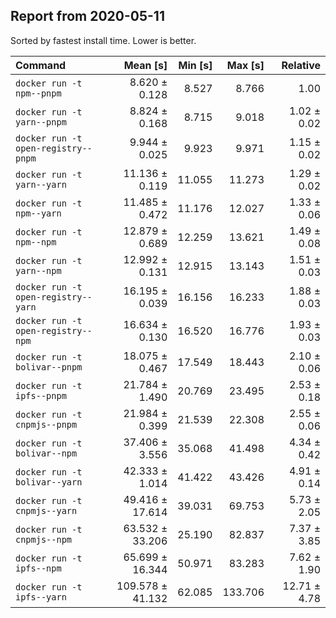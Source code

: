 ## Report from 2020-05-11

Sorted by fastest install time. Lower is better.


| Command | Mean [s] | Min [s] | Max [s] | Relative |
|:---|---:|---:|---:|---:|
| `docker run -t npm--pnpm` | 8.620 ± 0.128 | 8.527 | 8.766 | 1.00 |
| `docker run -t yarn--pnpm` | 8.824 ± 0.168 | 8.715 | 9.018 | 1.02 ± 0.02 |
| `docker run -t open-registry--pnpm` | 9.944 ± 0.025 | 9.923 | 9.971 | 1.15 ± 0.02 |
| `docker run -t yarn--yarn` | 11.136 ± 0.119 | 11.055 | 11.273 | 1.29 ± 0.02 |
| `docker run -t npm--yarn` | 11.485 ± 0.472 | 11.176 | 12.027 | 1.33 ± 0.06 |
| `docker run -t npm--npm` | 12.879 ± 0.689 | 12.259 | 13.621 | 1.49 ± 0.08 |
| `docker run -t yarn--npm` | 12.992 ± 0.131 | 12.915 | 13.143 | 1.51 ± 0.03 |
| `docker run -t open-registry--yarn` | 16.195 ± 0.039 | 16.156 | 16.233 | 1.88 ± 0.03 |
| `docker run -t open-registry--npm` | 16.634 ± 0.130 | 16.520 | 16.776 | 1.93 ± 0.03 |
| `docker run -t bolivar--pnpm` | 18.075 ± 0.467 | 17.549 | 18.443 | 2.10 ± 0.06 |
| `docker run -t ipfs--pnpm` | 21.784 ± 1.490 | 20.769 | 23.495 | 2.53 ± 0.18 |
| `docker run -t cnpmjs--pnpm` | 21.984 ± 0.399 | 21.539 | 22.308 | 2.55 ± 0.06 |
| `docker run -t bolivar--npm` | 37.406 ± 3.556 | 35.068 | 41.498 | 4.34 ± 0.42 |
| `docker run -t bolivar--yarn` | 42.333 ± 1.014 | 41.422 | 43.426 | 4.91 ± 0.14 |
| `docker run -t cnpmjs--yarn` | 49.416 ± 17.614 | 39.031 | 69.753 | 5.73 ± 2.05 |
| `docker run -t cnpmjs--npm` | 63.532 ± 33.206 | 25.190 | 82.837 | 7.37 ± 3.85 |
| `docker run -t ipfs--npm` | 65.699 ± 16.344 | 50.971 | 83.283 | 7.62 ± 1.90 |
| `docker run -t ipfs--yarn` | 109.578 ± 41.132 | 62.085 | 133.706 | 12.71 ± 4.78 |
